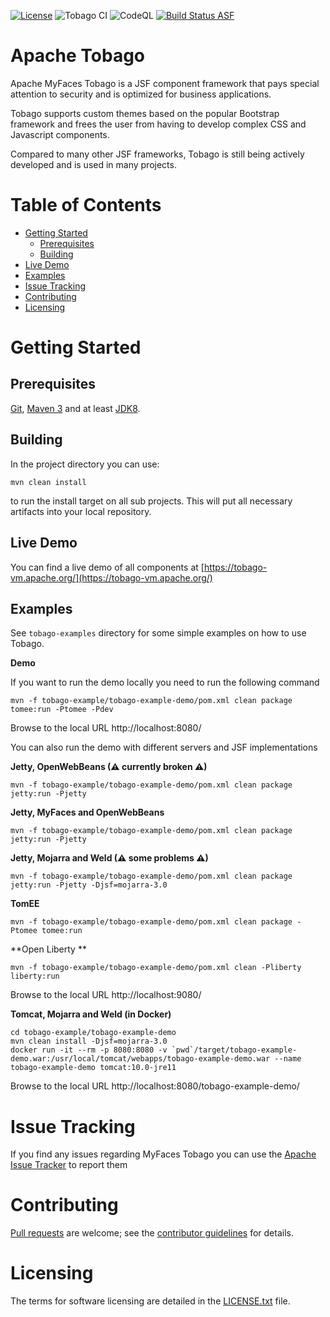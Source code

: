 
[![License](https://img.shields.io/badge/License-Apache%202.0-blue.svg)](https://opensource.org/licenses/Apache-2.0)
![Tobago CI](https://github.com/apache/myfaces-tobago/workflows/Tobago%20CI/badge.svg)
![CodeQL](https://github.com/apache/myfaces-tobago/workflows/CodeQL/badge.svg)
[![Build Status ASF](https://ci-builds.apache.org/buildStatus/icon?subject=ASF-Build&job=MyFaces%2FTobago+pipeline%2Fmain)](https://ci-builds.apache.org/job/MyFaces/job/Tobago%20pipeline/job/main/)

# Apache Tobago


Apache MyFaces Tobago is a JSF component framework that pays special attention to security and is optimized for business applications.

Tobago supports custom themes based on the popular Bootstrap framework and frees the user from having to develop complex CSS and Javascript components.

Compared to many other JSF frameworks, Tobago is still being actively developed and is used in many projects.

# Table of Contents

- [Getting Started](#getting-started)
  * [Prerequisites](#prerequisites)
  * [Building](#building)
- [Live Demo](#live-demo)
- [Examples](#examples)
- [Issue Tracking](#issue-tracking)
- [Contributing](#contributing)
- [Licensing](#licensing)


# Getting Started

## Prerequisites

[Git](https://help.github.com/set-up-git-redirect), [Maven 3](https://maven.apache.org/download.cgi) and at least [JDK8]( https://www.oracle.com/technetwork/java/javase/downloads).


## Building


In the project directory you can use:

```
mvn clean install
```

to run the install target on all sub projects. This will
put all necessary artifacts into your local repository.

## Live Demo

You can find a live demo of all components at [https://tobago-vm.apache.org/](https://tobago-vm.apache.org/)

## Examples

See `tobago-examples` directory for some simple examples on how to use Tobago.


**Demo**

If you want to run the demo locally you need to run the following command


```shell
mvn -f tobago-example/tobago-example-demo/pom.xml clean package tomee:run -Ptomee -Pdev
```

Browse to the local URL http://localhost:8080/

You can also run the demo with different servers and JSF implementations

**Jetty, OpenWebBeans (⚠ currently broken ⚠)**

```shell
mvn -f tobago-example/tobago-example-demo/pom.xml clean package jetty:run -Pjetty
```

**Jetty, MyFaces and OpenWebBeans**
```shell
mvn -f tobago-example/tobago-example-demo/pom.xml clean package jetty:run -Pjetty
```

**Jetty, Mojarra and Weld (⚠ some problems ⚠)**
```shell
mvn -f tobago-example/tobago-example-demo/pom.xml clean package jetty:run -Pjetty -Djsf=mojarra-3.0
```

**TomEE**
```shell
mvn -f tobago-example/tobago-example-demo/pom.xml clean package -Ptomee tomee:run
```

**Open Liberty **
```shell
mvn -f tobago-example/tobago-example-demo/pom.xml clean -Pliberty liberty:run
```
Browse to the local URL http://localhost:9080/

**Tomcat, Mojarra and Weld (in Docker)**
```
cd tobago-example/tobago-example-demo
mvn clean install -Djsf=mojarra-3.0
docker run -it --rm -p 8080:8080 -v `pwd`/target/tobago-example-demo.war:/usr/local/tomcat/webapps/tobago-example-demo.war --name tobago-example-demo tomcat:10.0-jre11
```
Browse to the local URL http://localhost:8080/tobago-example-demo/

# Issue Tracking

If you find any issues regarding MyFaces Tobago you can use the [Apache Issue Tracker](https://issues.apache.org/jira/projects/TOBAGO) to report them


# Contributing
[Pull requests](https://help.github.com/articles/creating-a-pull-request) are welcome; see the [contributor guidelines](CONTRIBUTING.md) for details.


# Licensing

The terms for software licensing are detailed in the [LICENSE.txt](LICENSE.txt) file.
